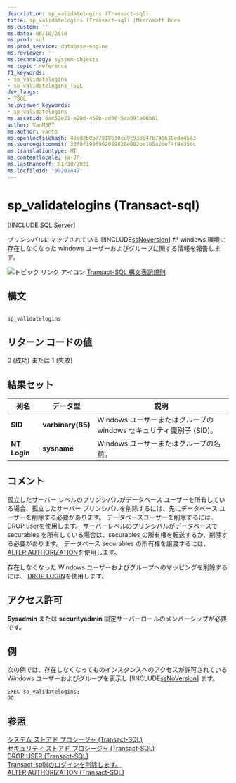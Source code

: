 ```yaml
---
description: sp_validatelogins (Transact-sql)
title: sp_validatelogins (Transact-sql) |Microsoft Docs
ms.custom: ''
ms.date: 06/10/2016
ms.prod: sql
ms.prod_service: database-engine
ms.reviewer: ''
ms.technology: system-objects
ms.topic: reference
f1_keywords:
- sp_validatelogins
- sp_validatelogins_TSQL
dev_langs:
- TSQL
helpviewer_keywords:
- sp_validatelogins
ms.assetid: 6ac52e21-e20d-469b-ad40-5aa091e06b61
author: VanMSFT
ms.author: vanto
ms.openlocfilehash: 46ed2b0577918630cc9c938047b740618eda45a3
ms.sourcegitcommit: 33f0f190f962059826e002be165a2bef4f9e350c
ms.translationtype: MT
ms.contentlocale: ja-JP
ms.lasthandoff: 01/30/2021
ms.locfileid: "99201847"
---
```

# <a name="sp_validatelogins-transact-sql"></a>sp_validatelogins (Transact-sql)
[!INCLUDE [SQL Server](../../includes/applies-to-version/sqlserver.md)]

  プリンシパルにマップされている [!INCLUDE[ssNoVersion](../../includes/ssnoversion-md.md)] が windows 環境に存在しなくなった windows ユーザーおよびグループに関する情報を報告します。  
  
 ![トピック リンク アイコン](../../database-engine/configure-windows/media/topic-link.gif "トピック リンク アイコン") [Transact-SQL 構文表記規則](../../t-sql/language-elements/transact-sql-syntax-conventions-transact-sql.md)  
  
## <a name="syntax"></a>構文  
  
```  
  
sp_validatelogins  
```  
  
## <a name="return-code-values"></a>リターン コードの値  
 0 (成功) または 1 (失敗)  
  
## <a name="result-sets"></a>結果セット  
  
|列名|データ型|説明|  
|-----------------|---------------|-----------------|  
|**SID**|**varbinary(85)**|Windows ユーザーまたはグループの windows セキュリティ識別子 (SID)。|  
|**NT Login**|**sysname**|Windows ユーザーまたはグループの名前。|  
  
## <a name="remarks"></a>コメント  
 孤立したサーバー レベルのプリンシパルがデータベース ユーザーを所有している場合、孤立したサーバー プリンシパルを削除するには、先にデータベース ユーザーを削除する必要があります。 データベースユーザーを削除するには、 [DROP user](../../t-sql/statements/drop-user-transact-sql.md)を使用します。 サーバーレベルのプリンシパルがデータベースで securables を所有している場合は、securables の所有権を転送するか、削除する必要があります。 データベース securables の所有権を譲渡するには、 [ALTER AUTHORIZATION](../../t-sql/statements/alter-authorization-transact-sql.md)を使用します。  
  
 存在しなくなった Windows ユーザーおよびグループへのマッピングを削除するには、 [DROP LOGIN](../../t-sql/statements/drop-login-transact-sql.md)を使用します。  
  
## <a name="permissions"></a>アクセス許可  
 **Sysadmin** または **securityadmin** 固定サーバーロールのメンバーシップが必要です。  
  
## <a name="examples"></a>例  
 次の例では、存在しなくなってものインスタンスへのアクセスが許可されている Windows ユーザーおよびグループを表示し [!INCLUDE[ssNoVersion](../../includes/ssnoversion-md.md)] ます。  
  
```  
EXEC sp_validatelogins;  
GO  
```  
  
## <a name="see-also"></a>参照  
 [システム ストアド プロシージャ &#40;Transact-SQL&#41;](../../relational-databases/system-stored-procedures/system-stored-procedures-transact-sql.md)   
 [セキュリティ ストアド プロシージャ &#40;Transact-SQL&#41;](../../relational-databases/system-stored-procedures/security-stored-procedures-transact-sql.md)   
 [DROP USER &#40;Transact-SQL&#41;](../../t-sql/statements/drop-user-transact-sql.md)   
 [Transact-sql&#41;&#40;のログインを削除します。 ](../../t-sql/statements/drop-login-transact-sql.md)   
 [ALTER AUTHORIZATION &#40;Transact-SQL&#41;](../../t-sql/statements/alter-authorization-transact-sql.md)  
  
  
